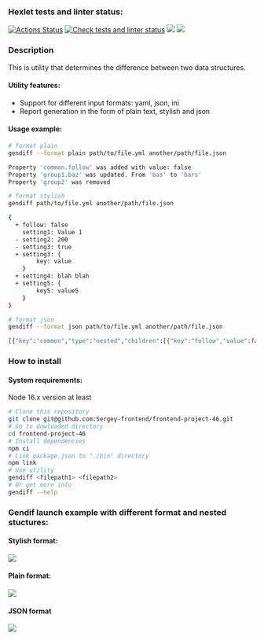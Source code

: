 ### Hexlet tests and linter status:
[![Actions Status](https://github.com/Sergey-frontend/frontend-project-46/workflows/hexlet-check/badge.svg)](https://github.com/Sergey-frontend/frontend-project-46/actions)
[![Check tests and linter status](https://github.com/Sergey-frontend/frontend-project-46/actions/workflows/node.yml/badge.svg)](https://github.com/Sergey-frontend/frontend-project-46/actions/workflows/node.yml)
<a href="https://codeclimate.com/github/Sergey-frontend/frontend-project-46/maintainability"><img src="https://api.codeclimate.com/v1/badges/0e505028450adff7c00f/maintainability" /></a>
<a href="https://codeclimate.com/github/Sergey-frontend/frontend-project-46/test_coverage"><img src="https://api.codeclimate.com/v1/badges/0e505028450adff7c00f/test_coverage" /></a>

### Description
This is utility that determines the difference between two data structures.

#### Utility features:
 - Support for different input formats: yaml, json, ini
 - Report generation in the form of plain text, stylish and json

#### Usage example:
```bash
# format plain
gendiff --format plain path/to/file.yml another/path/file.json

Property 'common.follow' was added with value: false
Property 'group1.baz' was updated. From 'bas' to 'bars'
Property 'group2' was removed

# format stylish
gendiff path/to/file.yml another/path/file.json

{
  + follow: false
    setting1: Value 1
  - setting2: 200
  - setting3: true
  + setting3: {
        key: value
    }
  + setting4: blah blah
  + setting5: {
        key5: value5
    }
}

# format json
gendiff --format json path/to/file.yml another/path/file.json

[{"key":"common","type":"nested","children":[{"key":"follow","value":false,"type":"added","meta":{}}]
```
### How to install
#### System requirements:
Node 16.x version at least
``` bash
# Clone this repository
git clone git@github.com:Sergey-frontend/frontend-project-46.git
# Go to dowloaded directory
cd frontend-project-46
# Install dependencies
npm ci
# Link package.json to "./bin" directory
npm link
# Use utility
gendiff <filepath1> <filepath2>
# Or get more info
gendiff --help
```

### Gendif launch example with different format and nested stuctures:
#### Stylish format:
<a href="https://asciinema.org/a/Jg1Ktcj8VjD5qtsOfIGwcBIjZ" target="_blank"><img src="https://asciinema.org/a/Jg1Ktcj8VjD5qtsOfIGwcBIjZ.svg" /></a>
#### Plain format:
<a href="https://asciinema.org/a/LJQbJpz8nT2Bqwmhafi0exmur" target="_blank"><img src="https://asciinema.org/a/LJQbJpz8nT2Bqwmhafi0exmur.svg" /></a>
#### JSON format
<a href="https://asciinema.org/a/k5fnUQA0jLpIRTnowwTCt0205" target="_blank"><img src="https://asciinema.org/a/k5fnUQA0jLpIRTnowwTCt0205.svg" /></a>
